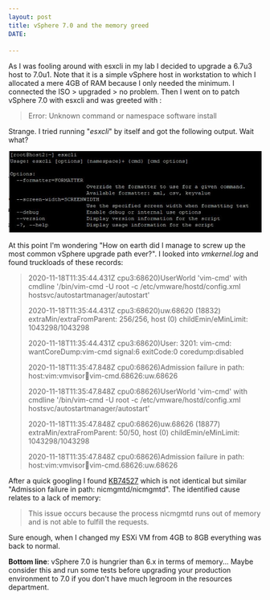 ```yaml
---
layout: post
title: vSphere 7.0 and the memory greed
DATE: 

---
```

As I was fooling around with esxcli in my lab I decided to upgrade a 6.7u3 host to 7.0u1. Note that it is a simple vSphere host in workstation to which I allocated a mere 4GB of RAM because I only needed the minimum. I connected the ISO > upgraded > no problem. Then I went on to patch vSphere 7.0 with esxcli and was greeted with :

> Error: Unknown command or namespace software install

Strange. I tried running "_esxcli_" by itself and got the following output. Wait what?

![](/img/vsphere7memorygreed.JPG)

At this point I'm wondering "How on earth did I manage to screw up the most common vSphere upgrade path ever?". I looked into _vmkernel.log_ and found truckloads of these records:

> 2020-11-18T11:35:44.431Z cpu3:68620)UserWorld 'vim-cmd' with cmdline '/bin/vim-cmd -U root -c /etc/vmware/hostd/config.xml hostsvc/autostartmanager/autostart'
>
> 2020-11-18T11:35:44.431Z cpu3:68620)uw.68620 (18832) extraMin/extraFromParent: 256/256, host (0) childEmin/eMinLimit: 1043298/1043298
>
> 2020-11-18T11:35:44.431Z cpu3:68620)User: 3201: vim-cmd: wantCoreDump:vim-cmd signal:6 exitCode:0 coredump:disabled
>
> 2020-11-18T11:35:47.848Z cpu0:68626)Admission failure in path: host:vim:vmvisor:boot:vim-cmd.68626:uw.68626
>
> 2020-11-18T11:35:47.848Z cpu0:68626)UserWorld 'vim-cmd' with cmdline '/bin/vim-cmd -U root -c /etc/vmware/hostd/config.xml hostsvc/autostartmanager/autostart'
>
> 2020-11-18T11:35:47.848Z cpu0:68626)uw.68626 (18877) extraMin/extraFromParent: 50/50, host (0) childEmin/eMinLimit: 1043298/1043298
>
> 2020-11-18T11:35:47.848Z cpu0:68626)Admission failure in path: host:vim:vmvisor:boot:vim-cmd.68626:uw.68626

After a quick googling I found [KB74527](https://kb.vmware.com/s/article/74527) which is not identical but similar "Admission failure in path: nicmgmtd/nicmgmtd". The identified cause relates to a lack of memory:

> This issue occurs because the process nicmgmtd runs out of memory and is not able to fulfill the requests.

Sure enough, when I changed my ESXi VM from 4GB to 8GB everything was back to normal.

**Bottom line**: vSphere 7.0 is hungrier than 6.x in terms of memory... Maybe consider this and run some tests before upgrading your production environment to 7.0 if you don't have much legroom in the resources department.